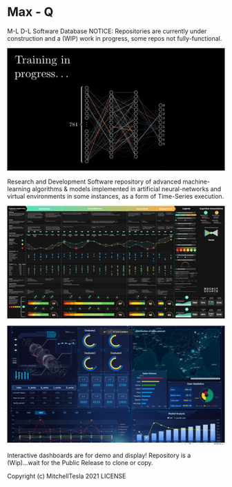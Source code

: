 # Max - Q    
M-L D-L Software Database
NOTICE: Repositories are currently under construction and a (WIP) work in progress, some repos not fully-functional.
<p align="center">
  <img src="BitesizedWeeBlacklemur-max-1mb.gif" alt="demo" />
</p>
Research and Development Software repository of advanced machine-learning algorithms & models implemented
in artificial neural-networks and virtual environments in some instances, as a form of Time-Series execution.

<p align="center">
  <img src="CIM_animted_-4.gif" alt="demo" />
</p>

<p align="center">
  <img src="hzjh3zjk.gif" alt="demo" />
</p>

Interactive dashboards are for demo and display!
Repository is a (Wip)...wait for the Public Release to clone or copy. 

Copyright (c) MitchellTesla  2021 LICENSE
